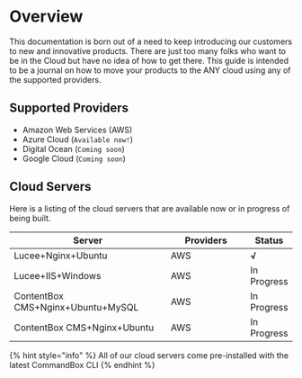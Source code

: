 # Overview

This documentation is born out of a need to keep introducing our customers to new and innovative products. There are just too many folks who want to be in the Cloud but have no idea of how to get there. This guide is intended to be a journal on how to move your products to the ANY cloud using any of the supported providers.

## Supported Providers

* Amazon Web Services (AWS)
* Azure Cloud (`Available now!`)
* Digital Ocean (`Coming soon`)
* Google Cloud (`Coming soon`)

## Cloud Servers

Here is a listing of the cloud servers that are available now or in progress of being built.

<table><thead><tr><th width="275">Server</th><th width="140">Providers</th><th>Status</th></tr></thead><tbody><tr><td>Lucee+Nginx+Ubuntu</td><td>AWS</td><td><strong>√</strong></td></tr><tr><td>Lucee+IIS+Windows</td><td>AWS</td><td>In Progress</td></tr><tr><td>ContentBox CMS+Nginx+Ubuntu+MySQL</td><td>AWS</td><td>In Progress</td></tr><tr><td>ContentBox CMS+Nginx+Ubuntu</td><td>AWS</td><td>In Progress</td></tr></tbody></table>

{% hint style="info" %}
All of our cloud servers come pre-installed with the latest CommandBox CLI
{% endhint %}
